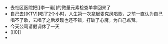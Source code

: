 - 去社区医院把[[李一诺]]的微量元素检查单拿回来了
- 自己去[[KTV]]唱了2个小时，人生第一次拿起麦克风唱歌，之前一直认为自己唱不了歌，去唱了之后发现也还不错，打破了心魔。为自己点赞。
- 今天公司请假调休了一天
- [[I0]]
- 
